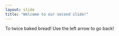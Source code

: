 ```yaml
---
layout: slide
title: "Welcome to our second slide!"
---
```

To twice baked bread!
Use the left arrow to go back!
